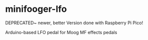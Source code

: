# minifooger-lfo
DEPRECATED~ newer, better Version done with Raspberry Pi Pico!

Arduino-based LFO pedal for Moog MF effects pedals
